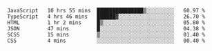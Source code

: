 <!--START_SECTION:waka-->

```text
JavaScript   10 hrs 55 mins  ███████████████▒░░░░░░░░░   60.97 %
TypeScript   4 hrs 46 mins   ██████▓░░░░░░░░░░░░░░░░░░   26.70 %
HTML         1 hr 2 mins     █▒░░░░░░░░░░░░░░░░░░░░░░░   05.80 %
JSON         47 mins         █░░░░░░░░░░░░░░░░░░░░░░░░   04.38 %
SCSS         15 mins         ▒░░░░░░░░░░░░░░░░░░░░░░░░   01.40 %
CSS          4 mins          ░░░░░░░░░░░░░░░░░░░░░░░░░   00.40 %
```

<!--END_SECTION:waka-->


<!--
**Leorio21/Leorio21** is a ✨ _special_ ✨ repository because its `README.md` (this file) appears on your GitHub profile.

Here are some ideas to get you started:

- 🔭 I’m currently working on ...
- 🌱 I’m currently learning ...
- 👯 I’m looking to collaborate on ...
- 🤔 I’m looking for help with ...
- 💬 Ask me about ...
- 📫 How to reach me: ...
- 😄 Pronouns: ...
- ⚡ Fun fact: ...
-->
